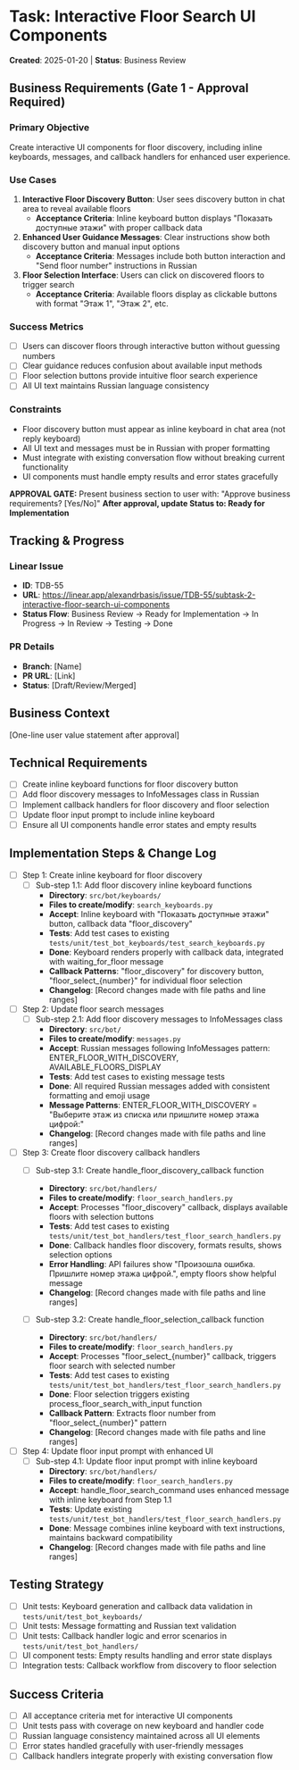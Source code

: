 # Task: Interactive Floor Search UI Components
**Created**: 2025-01-20 | **Status**: Business Review

## Business Requirements (Gate 1 - Approval Required)
### Primary Objective
Create interactive UI components for floor discovery, including inline keyboards, messages, and callback handlers for enhanced user experience.

### Use Cases
1. **Interactive Floor Discovery Button**: User sees discovery button in chat area to reveal available floors
   - **Acceptance Criteria**: Inline keyboard button displays "Показать доступные этажи" with proper callback data
2. **Enhanced User Guidance Messages**: Clear instructions show both discovery button and manual input options
   - **Acceptance Criteria**: Messages include both button interaction and "Send floor number" instructions in Russian
3. **Floor Selection Interface**: Users can click on discovered floors to trigger search
   - **Acceptance Criteria**: Available floors display as clickable buttons with format "Этаж 1", "Этаж 2", etc.

### Success Metrics
- [ ] Users can discover floors through interactive button without guessing numbers
- [ ] Clear guidance reduces confusion about available input methods
- [ ] Floor selection buttons provide intuitive floor search experience
- [ ] All UI text maintains Russian language consistency

### Constraints
- Floor discovery button must appear as inline keyboard in chat area (not reply keyboard)
- All UI text and messages must be in Russian with proper formatting
- Must integrate with existing conversation flow without breaking current functionality
- UI components must handle empty results and error states gracefully

**APPROVAL GATE:** Present business section to user with: "Approve business requirements? [Yes/No]"
**After approval, update Status to: Ready for Implementation**

## Tracking & Progress
### Linear Issue
- **ID**: TDB-55
- **URL**: https://linear.app/alexandrbasis/issue/TDB-55/subtask-2-interactive-floor-search-ui-components
- **Status Flow**: Business Review → Ready for Implementation → In Progress → In Review → Testing → Done

### PR Details
- **Branch**: [Name]
- **PR URL**: [Link]
- **Status**: [Draft/Review/Merged]

## Business Context
[One-line user value statement after approval]

## Technical Requirements
- [ ] Create inline keyboard functions for floor discovery button
- [ ] Add floor discovery messages to InfoMessages class in Russian
- [ ] Implement callback handlers for floor discovery and floor selection
- [ ] Update floor input prompt to include inline keyboard
- [ ] Ensure all UI components handle error states and empty results

## Implementation Steps & Change Log
- [ ] Step 1: Create inline keyboard for floor discovery
  - [ ] Sub-step 1.1: Add floor discovery inline keyboard functions
    - **Directory**: `src/bot/keyboards/`
    - **Files to create/modify**: `search_keyboards.py`
    - **Accept**: Inline keyboard with "Показать доступные этажи" button, callback data "floor_discovery"
    - **Tests**: Add test cases to existing `tests/unit/test_bot_keyboards/test_search_keyboards.py`
    - **Done**: Keyboard renders properly with callback data, integrated with waiting_for_floor message
    - **Callback Patterns**: "floor_discovery" for discovery button, "floor_select_{number}" for individual floor selection
    - **Changelog**: [Record changes made with file paths and line ranges]

- [ ] Step 2: Update floor search messages
  - [ ] Sub-step 2.1: Add floor discovery messages to InfoMessages class
    - **Directory**: `src/bot/`
    - **Files to create/modify**: `messages.py`
    - **Accept**: Russian messages following InfoMessages pattern: ENTER_FLOOR_WITH_DISCOVERY, AVAILABLE_FLOORS_DISPLAY
    - **Tests**: Add test cases to existing message tests
    - **Done**: All required Russian messages added with consistent formatting and emoji usage
    - **Message Patterns**: ENTER_FLOOR_WITH_DISCOVERY = "Выберите этаж из списка или пришлите номер этажа цифрой:"
    - **Changelog**: [Record changes made with file paths and line ranges]

- [ ] Step 3: Create floor discovery callback handlers
  - [ ] Sub-step 3.1: Create handle_floor_discovery_callback function
    - **Directory**: `src/bot/handlers/`
    - **Files to create/modify**: `floor_search_handlers.py`
    - **Accept**: Processes "floor_discovery" callback, displays available floors with selection buttons
    - **Tests**: Add test cases to existing `tests/unit/test_bot_handlers/test_floor_search_handlers.py`
    - **Done**: Callback handles floor discovery, formats results, shows selection options
    - **Error Handling**: API failures show "Произошла ошибка. Пришлите номер этажа цифрой.", empty floors show helpful message
    - **Changelog**: [Record changes made with file paths and line ranges]

  - [ ] Sub-step 3.2: Create handle_floor_selection_callback function
    - **Directory**: `src/bot/handlers/`
    - **Files to create/modify**: `floor_search_handlers.py`
    - **Accept**: Processes "floor_select_{number}" callback, triggers floor search with selected number
    - **Tests**: Add test cases to existing `tests/unit/test_bot_handlers/test_floor_search_handlers.py`
    - **Done**: Floor selection triggers existing process_floor_search_with_input function
    - **Callback Pattern**: Extracts floor number from "floor_select_{number}" pattern
    - **Changelog**: [Record changes made with file paths and line ranges]

- [ ] Step 4: Update floor input prompt with enhanced UI
  - [ ] Sub-step 4.1: Update floor input prompt with inline keyboard
    - **Directory**: `src/bot/handlers/`
    - **Files to create/modify**: `floor_search_handlers.py`
    - **Accept**: handle_floor_search_command uses enhanced message with inline keyboard from Step 1.1
    - **Tests**: Update existing `tests/unit/test_bot_handlers/test_floor_search_handlers.py`
    - **Done**: Message combines inline keyboard with text instructions, maintains backward compatibility
    - **Changelog**: [Record changes made with file paths and line ranges]

## Testing Strategy
- [ ] Unit tests: Keyboard generation and callback data validation in `tests/unit/test_bot_keyboards/`
- [ ] Unit tests: Message formatting and Russian text validation
- [ ] Unit tests: Callback handler logic and error scenarios in `tests/unit/test_bot_handlers/`
- [ ] UI component tests: Empty results handling and error state displays
- [ ] Integration tests: Callback workflow from discovery to floor selection

## Success Criteria
- [ ] All acceptance criteria met for interactive UI components
- [ ] Unit tests pass with coverage on new keyboard and handler code
- [ ] Russian language consistency maintained across all UI elements
- [ ] Error states handled gracefully with user-friendly messages
- [ ] Callback handlers integrate properly with existing conversation flow